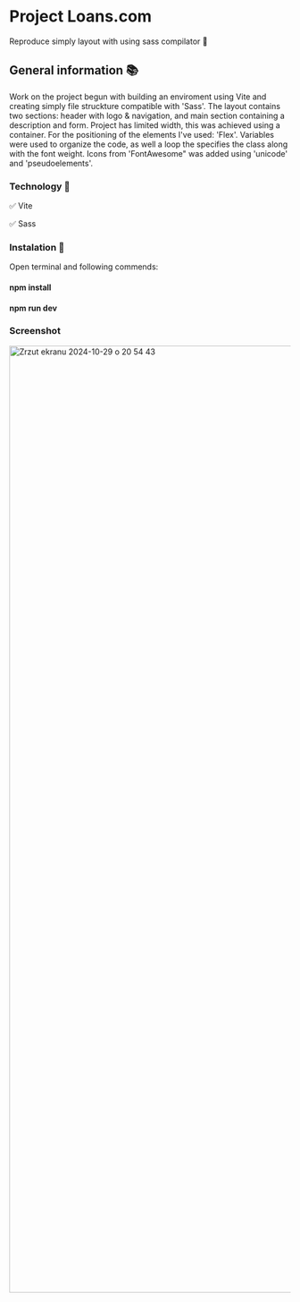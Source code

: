# Project Loans.com

Reproduce simply layout with using sass compilator 🎯

## General information 📚

Work on the project begun with building an enviroment using Vite and creating simply file struckture compatible with 'Sass'.
The layout contains two sections: header with logo & navigation, and main section containing a description and form. 
Project has limited width, this was achieved using a container. For the positioning of the elements I've used: 'Flex'.
Variables were used to organize the code, as well a loop the specifies the class along with the font weight.
Icons from 'FontAwesome" was added using 'unicode' and 'pseudoelements'.




### Technology  🧪

✅ Vite

✅ Sass


### Instalation  🧲
Open terminal and following commends:

#### npm install

#### npm run dev


### Screenshot



<img width="1693" alt="Zrzut ekranu 2024-10-29 o 20 54 43" src="https://github.com/user-attachments/assets/3998d8c2-1dd2-47e9-ae67-24875e2d53ff">

